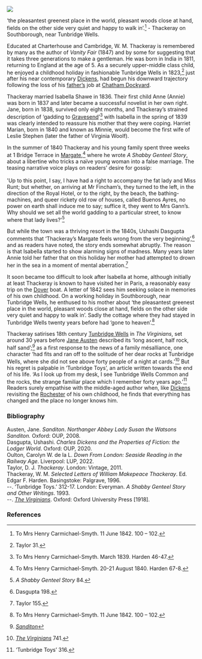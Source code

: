 <a href="https://beta.kent-maps.online"><img src="https://beta.kent-maps.online/juncture/ve-button.png"></a>
<param ve-config title="William Makepeace Thackeray (1811-1863)" author="Professor Carolyn Oulton" layout="vtl" 
banner="https://raw.githubusercontent.com/kent-map/images/main/banners/19c.jpg" description="Professor Carolyn Oulton introduces author William Makepeace Thackeray's Kent through his life, family and work.">

<param ve-entity eid="Q665489" aliases="Tunbridge Wells">
<param ve-entity eid="Q2048526" aliases="Southborough">
<param ve-entity eid="Q618045" aliases="Margate">
<param ve-entity eid="Q676689" aliases="Gravesend">
<param ve-entity eid="Q49218" aliases="Rochester">

<!-- Basemap centred on Tunbridge Wells -->
<param ve-map center="Q665489" zoom="10">

<!-- Historical map layers -->
<param ve-map-layer active allmaps allmaps-id="a674cc941b6c08cf" title="1822 OS Map">

<!-- # -->

‘the pleasantest greenest place in the world, pleasant woods close at hand, fields on the other side very quiet and happy to walk in’.[^ref1] - Thackeray on Southborough, near Tunbridge Wells.
<param ve-image url="https://stor.artstor.org/stor/99141c27-93ca-4f9d-bfef-56a29b4bc3f3" label="In the Woods near Tunbridge Wells" attribtuion="A. R. Quinton, J. Salmon, Sevenoaks">
<!-- Basemap centred on Southborough -->
<param ve-map center="Q2048526" zoom="15">

Educated at Charterhouse and Cambridge, W. M. Thackeray is remembered by many as the author of _Vanity Fair_ (1847) and by some for suggesting that it takes three generations to make a gentleman. He was born in India in 1811, returning to England at the age of 5. As a securely upper-middle class child, he enjoyed a childhood holiday in fashionable Tunbridge Wells in 1823,[^ref2]  just after his near contemporary [Dickens](/dickens), had begun his downward trajectory following the loss of his [father’s](/dickens/dickens-chatham) job at [Chatham Dockyard](/19c/19c-chatham-dockyard).
<param ve-image url="https://upload.wikimedia.org/wikipedia/commons/2/2e/WilliamThackeray.jpg" label="William Thackeray" attribution="Public domain, via Wikimedia Commons">
<!-- Basemap centred on Tunbridge Wells -->
<param ve-map center="Q665489" zoom="15">

Thackeray married Isabella Shawe in 1836. Their first child Anne (Annie) was born in 1837 and later became a successful novelist in her own right. Jane, born in 1838, survived only eight months, and Thackeray’s strained description of ‘gadding to [Gravesend](/19c/19c-gravesend)’[^ref3]  with Isabella in the spring of 1839 was clearly intended to reassure his mother that they were coping. Harriet Marian, born in 1840 and known as Minnie, would become the first wife of Leslie Stephen (later the father of Virginia Woolf).
<param ve-image url="https://stor.artstor.org/stor/785f9c80-c739-479d-85b3-29b9ff37d967" label="The Picturesque Beauties of Great Britain: Kent. The Baths at Gravesend, 1829" attribution="George Virtue. Photo by Astrid Stilma. By permission of Patrick Marrin.">
<!-- Basemap centred on Tunbridge Wells -->
<param ve-map center="Q676689" zoom="15">

In the summer of 1840 Thackeray and his young family spent three weeks at 1 Bridge Terrace in [Margate](/19c/19c-margate),[^ref4]  where he wrote _A Shabby Genteel Story_, about a libertine who tricks a naïve young woman into a false marriage. The teasing narrative voice plays on readers’ desire for gossip:
<br><br>
'Up to this point, I say, I have had a right to accompany the fat lady and Miss Runt; but whether, on arriving at Mr Fincham’s, they turned to the left, in the direction of the Royal Hotel, or to the right, by the beach, the bathing-machines, and queer rickety old row of houses, called Buenos Ayres, no power on earth shall induce me to say; suffice it, they went to Mrs Gann’s. Why should we set all the world gadding to a particular street, to know where that lady lives?'[^ref5]  
<param ve-image url="https://stor.artstor.org/stor/0515f138-ee47-4cc9-906b-51cd54fad21c" label="The Picturesque Beauties of Great Britain: Kent. Margate: the Pier and New Lighthouse" attribution="George Virtue. Photo by Astrid Stilma. By permission of Patrick Marrin.">
<!-- Basemap centred on Margate -->
<param ve-map center="Q618045" zoom="15">

But while the town was a thriving resort in the 1840s, Ushashi Dasgupta comments that ‘Thackeray’s Margate feels wrong from the very beginning’,[^ref6]  and as readers have noted, the story ends somewhat abruptly. The reason is that Isabella started to show alarming signs of madness. Many years later Annie told her father that on this holiday her mother had attempted to drown her in the sea in a moment of mental aberration.[^ref7]  
<param ve-image url="https://stor.artstor.org/stor/f77ff676-dd33-47aa-90bf-4590fcb5349a" label="Margate, 1845" attribution="Fullarton's Ports and Harbours of the South East Coast of England">

It soon became too difficult to look after Isabella at home, although initially at least Thackeray is known to have visited her in Paris, a reasonably easy trip on the [Dover](/19c/19c-dover) boat. A letter of 1842 sees him seeking solace in memories of his own childhood. On a working holiday in Southborough, near Tunbridge Wells, he enthused to his mother about ‘the pleasantest greenest place in the world, pleasant woods close at hand, fields on the other side very quiet and happy to walk in’. Sadly the cottage where they had stayed in Tunbridge Wells twenty years before had ‘gone to heaven’.[^ref8]  
<param ve-image url="https://upload.wikimedia.org/wikipedia/commons/5/55/Southborough_Common_-_geograph.org.uk_-_2740147.jpg" label="Southborough Common" attribution="N Chadwick  via Wikimedia Commons" license="CC BY-SA 2.0">
<!-- Basemap centred on Tunbridge Wells -->
<param ve-map center="Q676689" zoom="15">

Thackeray satirises 18th century [Tunbridge Wells](/18c/18c-beau-nash-biography/) in _The Virginians_, set around 30 years before [Jane Austen](/austen/austen-tunbridge-wells) described its ‘long ascent, half rock, half sand’;[^ref9]  as a first response to the news of a family mésalliance, one character ‘had fits and ran off to the solitude of her dear rocks at Tunbridge Wells, where she did not see above forty people of a night at cards.’[^ref10]  But his regret is palpable in ‘Tunbridge Toys’, an article written towards the end of his life. ‘As I look up from my desk, I see Tunbridge Wells Common and the rocks, the strange familiar place which I remember forty years ago.’[^ref11] Readers surely empathise with  the middle-aged author when, like [Dickens](/dickens) revisiting the [Rochester](/dickens/dickens-medway) of his own childhood, he finds that everything has changed and the place no longer knows him.
<param ve-image url="https://stor.artstor.org/stor/1b674697-28d5-4f4c-b603-89bfd74b0245" label="Tunbridge Wells Common" attribution="Kent Maps Online">
<!-- Basemap centred on Rochester -->
<param ve-map center="Q49218" zoom="15">

### Bibliography 
Austen, Jane. _Sanditon_. _Northanger Abbey Lady Susan the Watsons Sanditon._ Oxford: OUP, 2008.   
Dasgupta, Ushashi. _Charles Dickens and the Properties of Fiction: the Lodger World_. Oxford: OUP, 2020.      
Oulton, Carolyn W. de la L. _Down From London: Seaside Reading in the Railway Age._ Liverpool: LUP, 2022.   
Taylor, D. J. _Thackeray_. London: Vintage, 2011.   
Thackeray, W. M. _Selected Letters of William Makepeace Thackeray_. Ed. Edgar F. Harden. Basingstoke: Palgrave, 1996.   
--. ‘Tunbridge Toys.’ 312-17. London: Everyman. _A Shabby Genteel Story and Other Writings_. 1993.   
--. [_The Virginians_](https://archive.org/details/in.ernet.dli.2015.207951/mode/2up?q=%22had+fits+and+ran+off+to+the+solitude+of+her%22). Oxford: Oxford University Press [1918].

### References

[^ref1]: To Mrs Henry Carmichael-Smyth. 11 June 1842. 100 – 102.   
[^ref2]:  Taylor 31.   
[^ref3]:  To Mrs Henry Carmichael-Smyth. March 1839. Harden 46-47.   
[^ref4]:  To Mrs Henry Carmichael-Smyth. 20-21 August 1840. Harden 67-8.   
[^ref5]:  _A Shabby Genteel Story_ 84.   
[^ref6]:  Dasgupta 198.      
[^ref7]:  Taylor 155.   
[^ref8]:  To Mrs Henry Carmichael-Smyth. 11 June 1842. 100 – 102.   
[^ref9]:  [_Sanditon_](https://en.wikisource.org/wiki/Page:Austen_Sanditon_and_other_miscellanea.djvu/31)   
[^ref10]:  [_The Virginians_](https://archive.org/details/in.ernet.dli.2015.207951/mode/2up?q=%22had+fits+and+ran+off+to+the+solitude+of+her%22) 741.   
[^ref11]:  ‘Tunbridge Toys’ 316.   
  
